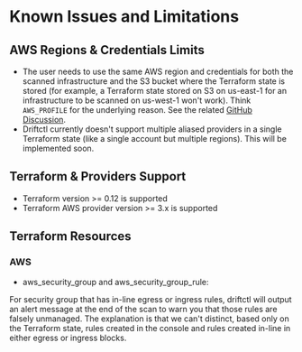 # Known Issues and Limitations

## AWS Regions & Credentials Limits

- The user needs to use the same AWS region and credentials for both the scanned infrastructure and the S3 bucket where the Terraform state is stored (for example, a Terraform state stored on S3 on us-east-1 for an infrastructure to be scanned on us-west-1 won't work). Think `AWS_PROFILE` for the underlying reason. See the related [GitHub Discussion](https://github.com/cloudskiff/driftctl/discussions/130).
- Driftctl currently doesn't support multiple aliased providers in a single Terraform state (like a single account but multiple regions). This will be implemented soon.


## Terraform & Providers Support

- Terraform version >= 0.12 is supported
- Terraform AWS provider version >= 3.x is supported

## Terraform Resources

### AWS

- aws_security_group and aws_security_group_rule:

For security group that has in-line egress or ingress rules, driftctl will output an alert message at the end of the scan to warn you that those rules are falsely unmanaged. The explanation is that we can't distinct, based only on the Terraform state, rules created in the console and rules created in-line in either egress or ingress blocks.
